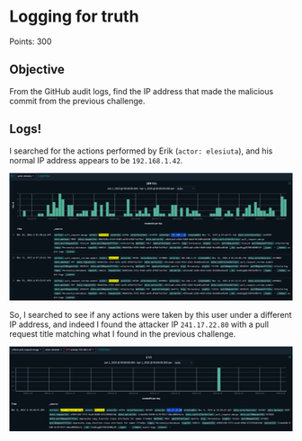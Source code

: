 # Logging for truth

Points: 300

## Objective

From the GitHub audit logs, find the IP address that made the malicious commit from the previous challenge.

## Logs!

I searched for the actions performed by Erik (`actor: elesiuta`), and his normal IP address appears to be `192.168.1.42`.

![elesiuta IP](elesiuta_ip.png)

So, I searched to see if any actions were taken by this user under a different IP address, and indeed I found the attacker IP `241.17.22.80` with a pull request title matching what I found in the previous challenge.

![attacker IP](attacker_ip.png)
